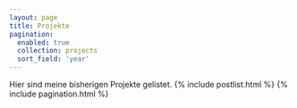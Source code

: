 ```yaml
---
layout: page
title: Projekte
pagination:
  enabled: true
  collection: projects
  sort_field: 'year'
---
```

Hier sind meine bisherigen Projekte gelistet.
{% include postlist.html %}
{% include pagination.html %}